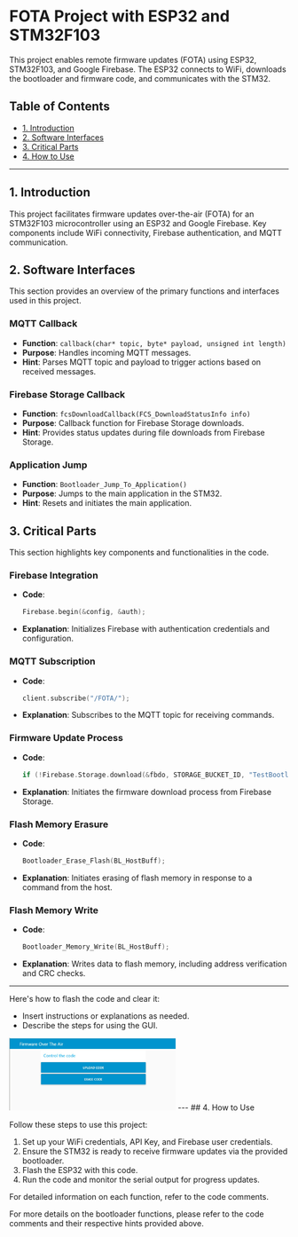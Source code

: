 # FOTA Project with ESP32 and STM32F103

This project enables remote firmware updates (FOTA) using ESP32, STM32F103, and Google Firebase. The ESP32 connects to WiFi, downloads the bootloader and firmware code, and communicates with the STM32.

## Table of Contents

- [1. Introduction](#1-introduction)
- [2. Software Interfaces](#2-software-interfaces)
- [3. Critical Parts](#3-critical-parts)
- [4. How to Use](#4-how-to-use)

---

## 1. Introduction

This project facilitates firmware updates over-the-air (FOTA) for an STM32F103 microcontroller using an ESP32 and Google Firebase. Key components include WiFi connectivity, Firebase authentication, and MQTT communication.

## 2. Software Interfaces

This section provides an overview of the primary functions and interfaces used in this project.

### MQTT Callback

- **Function**: `callback(char* topic, byte* payload, unsigned int length)`
- **Purpose**: Handles incoming MQTT messages.
- **Hint**: Parses MQTT topic and payload to trigger actions based on received messages.

### Firebase Storage Callback

- **Function**: `fcsDownloadCallback(FCS_DownloadStatusInfo info)`
- **Purpose**: Callback function for Firebase Storage downloads.
- **Hint**: Provides status updates during file downloads from Firebase Storage.

### Application Jump

- **Function**: `Bootloader_Jump_To_Application()`
- **Purpose**: Jumps to the main application in the STM32.
- **Hint**: Resets and initiates the main application.

## 3. Critical Parts

This section highlights key components and functionalities in the code.

### Firebase Integration

- **Code**: 
    ```cpp
    Firebase.begin(&config, &auth);
    ```
- **Explanation**: Initializes Firebase with authentication credentials and configuration.

### MQTT Subscription

- **Code**: 
    ```cpp
    client.subscribe("/FOTA/");
    ```
- **Explanation**: Subscribes to the MQTT topic for receiving commands.

### Firmware Update Process

- **Code**: 
    ```cpp
    if (!Firebase.Storage.download(&fbdo, STORAGE_BUCKET_ID, "TestBootloader.bin", "/updat.bin", mem_storage_type_flash, fcsDownloadCallback))
    ```
- **Explanation**: Initiates the firmware download process from Firebase Storage.

### Flash Memory Erasure

- **Code**: 
    ```cpp
    Bootloader_Erase_Flash(BL_HostBuff);
    ```
- **Explanation**: Initiates erasing of flash memory in response to a command from the host.

### Flash Memory Write

- **Code**: 
    ```cpp
    Bootloader_Memory_Write(BL_HostBuff);
    ```
- **Explanation**: Writes data to flash memory, including address verification and CRC checks.

---
Here's how to flash the code and clear it:
- Insert instructions or explanations as needed.
- Describe the steps for using the GUI.

<img src="./ESP8266/Supplymentary/GUI.jpg" width="300" alt="GUI Image">
---
## 4. How to Use

Follow these steps to use this project:

1. Set up your WiFi credentials, API Key, and Firebase user credentials.
2. Ensure the STM32 is ready to receive firmware updates via the provided bootloader.
3. Flash the ESP32 with this code.
4. Run the code and monitor the serial output for progress updates.

For detailed information on each function, refer to the code comments.

For more details on the bootloader functions, please refer to the code comments and their respective hints provided above.
